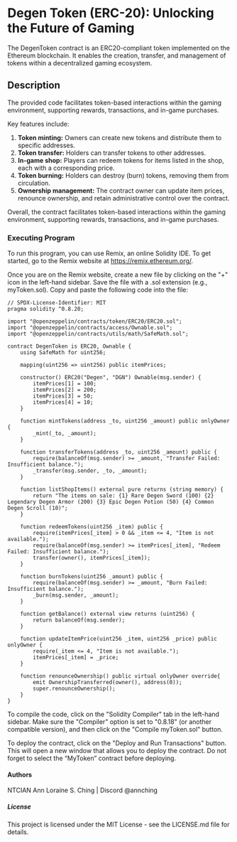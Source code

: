 # Degen Token (ERC-20): Unlocking the Future of Gaming
The DegenToken contract is an ERC20-compliant token implemented on the Ethereum blockchain. It enables the creation, transfer, and management of tokens within a decentralized gaming ecosystem.

## Description
The provided code facilitates token-based interactions within the gaming environment, supporting rewards, transactions, and in-game purchases.

Key features include:

1. **Token minting:** Owners can create new tokens and distribute them to specific addresses.
2. **Token transfer:** Holders can transfer tokens to other addresses.
3. **In-game shop:** Players can redeem tokens for items listed in the shop, each with a corresponding price.
4. **Token burning:** Holders can destroy (burn) tokens, removing them from circulation.
5. **Ownership management:** The contract owner can update item prices, renounce ownership, and retain administrative control over the contract.

Overall, the contract facilitates token-based interactions within the gaming environment, supporting rewards, transactions, and in-game purchases.

### Executing Program
To run this program, you can use Remix, an online Solidity IDE. To get started, go to the Remix website at https://remix.ethereum.org/.

Once you are on the Remix website, create a new file by clicking on the "+" icon in the left-hand sidebar. Save the file with a .sol extension (e.g., myToken.sol). Copy and paste the following code into the file:


```
// SPDX-License-Identifier: MIT
pragma solidity ^0.8.20;

import "@openzeppelin/contracts/token/ERC20/ERC20.sol";
import "@openzeppelin/contracts/access/Ownable.sol";
import "@openzeppelin/contracts/utils/math/SafeMath.sol";

contract DegenToken is ERC20, Ownable {
    using SafeMath for uint256;

    mapping(uint256 => uint256) public itemPrices;

    constructor() ERC20("Degen", "DGN") Ownable(msg.sender) {
        itemPrices[1] = 100;
        itemPrices[2] = 200;
        itemPrices[3] = 50;
        itemPrices[4] = 10;
    }

    function mintTokens(address _to, uint256 _amount) public onlyOwner {
        _mint(_to, _amount);
    }

    function transferTokens(address _to, uint256 _amount) public {
        require(balanceOf(msg.sender) >= _amount, "Transfer Failed: Insufficient balance.");
        _transfer(msg.sender, _to, _amount);
    }

    function listShopItems() external pure returns (string memory) {
        return "The items on sale: {1} Rare Degen Sword (100) {2} Legendary Degen Armor (200) {3} Epic Degen Potion (50) {4} Common Degen Scroll (10)";
    }

    function redeemTokens(uint256 _item) public {
        require(itemPrices[_item] > 0 && _item <= 4, "Item is not available.");
        require(balanceOf(msg.sender) >= itemPrices[_item], "Redeem Failed: Insufficient balance.");
        transfer(owner(), itemPrices[_item]);
    }
    
    function burnTokens(uint256 _amount) public {
        require(balanceOf(msg.sender) >= _amount, "Burn Failed: Insufficient balance.");
        _burn(msg.sender, _amount);
    }

    function getBalance() external view returns (uint256) {
        return balanceOf(msg.sender);
    }

    function updateItemPrice(uint256 _item, uint256 _price) public onlyOwner {
        require(_item <= 4, "Item is not available.");
        itemPrices[_item] = _price;
    }

    function renounceOwnership() public virtual onlyOwner override{
        emit OwnershipTransferred(owner(), address(0));
        super.renounceOwnership();
    }
}
```

To compile the code, click on the "Solidity Compiler" tab in the left-hand sidebar. Make sure the "Compiler" option is set to "0.8.18" (or another compatible version), and then click on the "Compile myToken.sol" button.

To deploy the contract, click on the "Deploy and Run Transactions" button. This will open a new window that allows you to deploy the contract. Do not forget to select the “MyToken” contract before deploying.

#### Authors
NTCIAN Ann Loraine S. Ching | Discord @annching

##### License
This project is licensed under the MIT License - see the LICENSE.md file for details.
